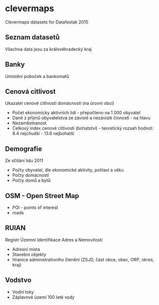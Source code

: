 # clevermaps
Clevermaps datasets for Datafestak 2015

## Seznam datasetů
Všechna data jsou za královéhradecký kraj

## Banky
Umístění poboček a bankomatů

## Cenová citlivost
Ukazatel cenové citlivosti domácností (na úrovni obcí)
* Počet ekonomicky aktivních lidí - přepočteno na 1 000 obyvatel
* Daně z příjmů obyvatelstva ze závislé a nezávislé činnosti - na hlavu
* Nezaměstnanost
* Celkový index cenové citlivosti (bohatství) - teoretický rozsah hodnot: 8.4 nejchudší - 13.6 nejbohatší

## Demografie
Ze sčítání lidu 2011
* Počty obyvatel, dle ekonomické aktivity, pohlaví a věku
* Počty domácností
* Počty domů a bytů

## OSM - Open Street Map
* POI - points of interest
* roads

## RUIAN
Registr Územní Identifikace Adres a Nemovitostí
* Adresní místa
* Stavební objekty
* Hranice administrativního členění (ZSJD, část obce, obec, ORP, okres, kraj)

## Vodstvo
* Vodní toky
* Záplavové území 100 leté vody
